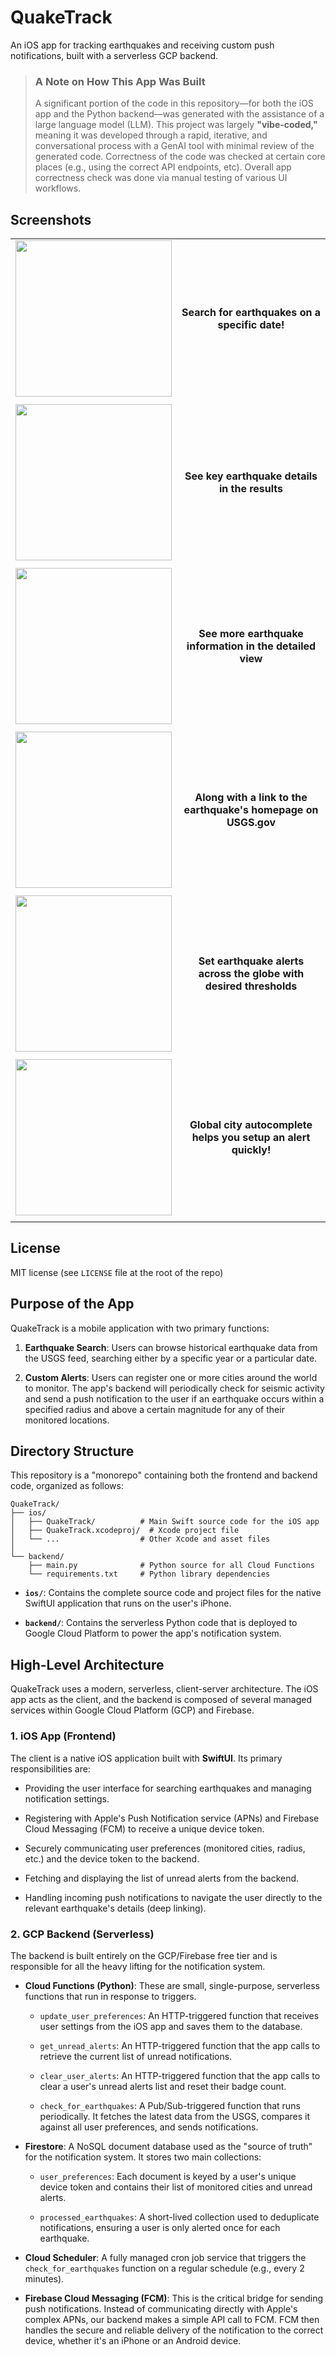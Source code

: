 # QuakeTrack 

An iOS app for tracking earthquakes and receiving custom push notifications, built with a serverless GCP backend.


> ### **A Note on How This App Was Built**
>
> A significant portion of the code in this repository—for both the iOS app and the Python backend—was generated with the assistance of a large language model (LLM). This project was largely **"vibe-coded,"** meaning it was developed through a rapid, iterative, and conversational process with a GenAI tool with minimal review of the generated code. Correctness of the code was checked at certain core places (e.g., using the correct API endpoints, etc). Overall app correctness check was done via manual testing of various UI workflows.

## Screenshots

<table>

<tr>
<td align="center"><img src=".github/screenshots/iphone11_pro_max/1.png" width="250"></td>
<td align="center"><b>Search for earthquakes on a specific date!</b></td>
</tr>
<tr><td></td></tr>

<tr>
<td align="center"><img src=".github/screenshots/iphone11_pro_max/2.png" width="250"></td>
<td align="center"><b>See key earthquake details in the results</b></td>
</tr>
<tr><td></td></tr>

<tr>
<td align="center"><img src=".github/screenshots/iphone11_pro_max/3.png" width="250"></td>
<td align="center"><b>See more earthquake information in the detailed view</b></td>
</tr>
<tr><td></td></tr>

<tr>
<td align="center"><img src=".github/screenshots/iphone11_pro_max/4.png" width="250"></td>
<td align="center"><b>Along with a link to the earthquake's homepage on USGS.gov</b></td>
</tr>
<tr><td></td></tr>

<tr>
<td align="center"><img src=".github/screenshots/iphone11_pro_max/6.png" width="250"></td>
<td align="center"><b>Set earthquake alerts across the globe with desired thresholds</b></td>
</tr>
<tr><td></td></tr>

<tr>
<td align="center"><img src=".github/screenshots/iphone11_pro_max/5.png" width="250"></td>
<td align="center"><b>Global city autocomplete helps you setup an alert quickly!</b></td>
</tr>
<tr><td></td></tr>

</table>

## License

MIT license (see `LICENSE` file at the root of the repo)

## Purpose of the App

QuakeTrack is a mobile application with two primary functions:

1. **Earthquake Search**: Users can browse historical earthquake data from the USGS feed, searching either by a specific year or a particular date.

2. **Custom Alerts**: Users can register one or more cities around the world to monitor. The app's backend will periodically check for seismic activity and send a push notification to the user if an earthquake occurs within a specified radius and above a certain magnitude for any of their monitored locations.

## Directory Structure

This repository is a "monorepo" containing both the frontend and backend code, organized as follows:

```
QuakeTrack/
├── ios/
│   ├── QuakeTrack/          # Main Swift source code for the iOS app
│   ├── QuakeTrack.xcodeproj/  # Xcode project file
│   └── ...                  # Other Xcode and asset files
│
└── backend/
    ├── main.py              # Python source for all Cloud Functions
    └── requirements.txt     # Python library dependencies
```

* **`ios/`**: Contains the complete source code and project files for the native SwiftUI application that runs on the user's iPhone.

* **`backend/`**: Contains the serverless Python code that is deployed to Google Cloud Platform to power the app's notification system.

## High-Level Architecture

QuakeTrack uses a modern, serverless, client-server architecture. The iOS app acts as the client, and the backend is composed of several managed services within Google Cloud Platform (GCP) and Firebase.

### **1. iOS App (Frontend)**

The client is a native iOS application built with **SwiftUI**. Its primary responsibilities are:

* Providing the user interface for searching earthquakes and managing notification settings.

* Registering with Apple's Push Notification service (APNs) and Firebase Cloud Messaging (FCM) to receive a unique device token.

* Securely communicating user preferences (monitored cities, radius, etc.) and the device token to the backend.

* Fetching and displaying the list of unread alerts from the backend.

* Handling incoming push notifications to navigate the user directly to the relevant earthquake's details (deep linking).

### **2. GCP Backend (Serverless)**

The backend is built entirely on the GCP/Firebase free tier and is responsible for all the heavy lifting for the notification system.

* **Cloud Functions (Python)**: These are small, single-purpose, serverless functions that run in response to triggers.

  * `update_user_preferences`: An HTTP-triggered function that receives user settings from the iOS app and saves them to the database.

  * `get_unread_alerts`: An HTTP-triggered function that the app calls to retrieve the current list of unread notifications.

  * `clear_user_alerts`: An HTTP-triggered function that the app calls to clear a user's unread alerts list and reset their badge count.

  * `check_for_earthquakes`: A Pub/Sub-triggered function that runs periodically. It fetches the latest data from the USGS, compares it against all user preferences, and sends notifications.

* **Firestore**: A NoSQL document database used as the "source of truth" for the notification system. It stores two main collections:

  * `user_preferences`: Each document is keyed by a user's unique device token and contains their list of monitored cities and unread alerts.

  * `processed_earthquakes`: A short-lived collection used to deduplicate notifications, ensuring a user is only alerted once for each earthquake.

* **Cloud Scheduler**: A fully managed cron job service that triggers the `check_for_earthquakes` function on a regular schedule (e.g., every 2 minutes).

* **Firebase Cloud Messaging (FCM)**: This is the critical bridge for sending push notifications. Instead of communicating directly with Apple's complex APNs, our backend makes a simple API call to FCM. FCM then handles the secure and reliable delivery of the notification to the correct device, whether it's an iPhone or an Android device.


